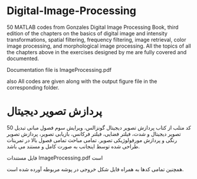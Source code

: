 # Digital-Image-Processing
50 MATLAB codes from Gonzales Digital Image Processing Book, third edition of the chapters on the basics of digital image and intensity transformations, spatial filtering, frequency filtering, image retrieval, color image processing, and morphological image processing.
All the topics of all the chapters above in the exercises designed by me are fully covered and documented.

Documentation file is ImageProcessing.pdf

also All codes are given along with the output figure file in the corresponding folder.

# پردازش تصویر دیجیتال
50 کد متلب از کتاب پردازش تصویر دیجیتال گونزالس، ویرایش سوم فصول مبانی تبدیل تصویر دیجیتال و شدت، فیلتر فضایی، فیلتر فرکانس، بازیابی تصویر، پردازش تصویر رنگی و پردازش مورفولوژیکی تصویر.
تمامی مباحث تمامی فصول بالا در تمرینات طراحی شده توسط اینجانب به صورت کامل و مستند می باشد.

فایل مستندات ImageProcessing.pdf است

همچنین تمامی کدها به همراه فایل شکل خروجی در پوشه مربوطه آورده شده است.
